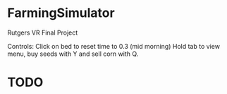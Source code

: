 # FarmingSimulator
Rutgers VR Final Project

Controls:
Click on bed to reset time to 0.3 (mid morning)
Hold tab to view menu, buy seeds with Y and sell corn with Q.

# TODO



